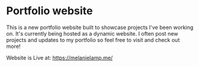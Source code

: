 # Portfolio website
This is a new portfolio website built to showcase projects I've been working on. It's currently being hosted as a dynamic website. 
I often post new projects and updates to my portfolio so feel free to visit and check out more!
 
 Website is Live at: https://melanielamp.me/
